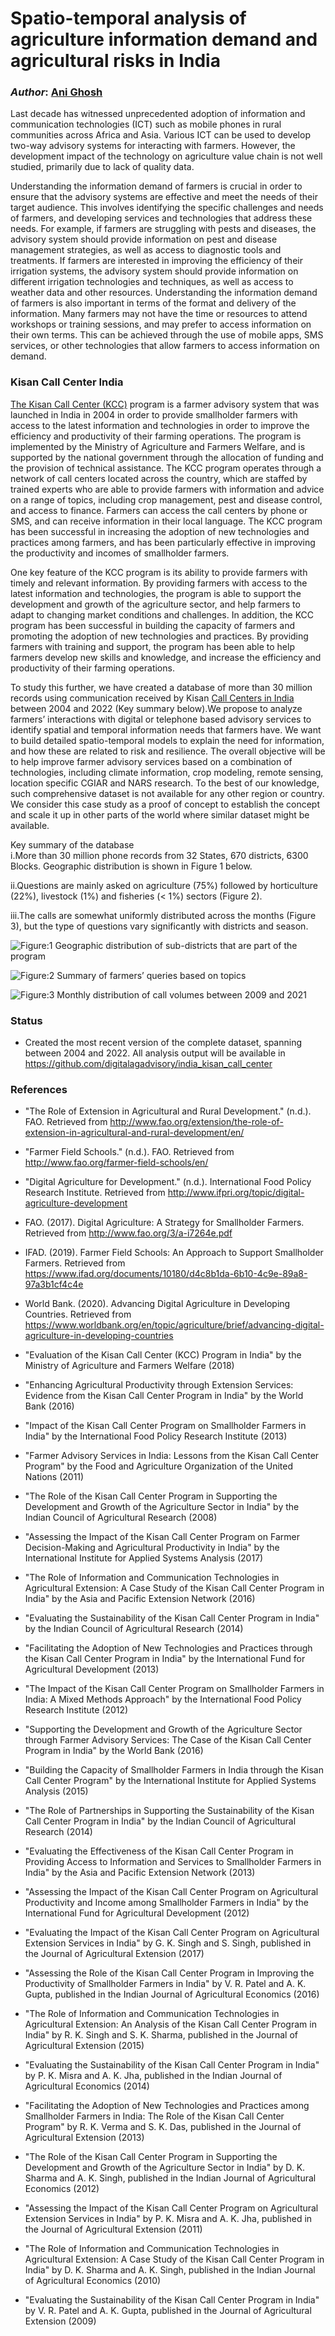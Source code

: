 # Spatio-temporal analysis of agriculture information demand and agricultural risks in India 
### *Author*: [Ani Ghosh](a.ghosh@cgiar.org)

Last decade has witnessed unprecedented adoption of information and communication technologies (ICT) such as mobile phones in rural communities across Africa and Asia. Various ICT can be used to develop two-way advisory systems for interacting with farmers. However, the development impact of the technology on agriculture value chain is not well studied, primarily due to lack of quality data. 

Understanding the information demand of farmers is crucial in order to ensure that the advisory systems are effective and meet the needs of their target audience. This involves identifying the specific challenges and needs of farmers, and developing services and technologies that address these needs. For example, if farmers are struggling with pests and diseases, the advisory system should provide information on pest and disease management strategies, as well as access to diagnostic tools and treatments. If farmers are interested in improving the efficiency of their irrigation systems, the advisory system should provide information on different irrigation technologies and techniques, as well as access to weather data and other resources. Understanding the information demand of farmers is also important in terms of the format and delivery of the information. Many farmers may not have the time or resources to attend workshops or training sessions, and may prefer to access information on their own terms. This can be achieved through the use of mobile apps, SMS services, or other technologies that allow farmers to access information on demand.      

### Kisan Call Center India
[The Kisan Call Center (KCC)](https://dackkms.gov.in/account/login.aspx) program is a farmer advisory system that was launched in India in 2004 in order to provide smallholder farmers with access to the latest information and technologies in order to improve the efficiency and productivity of their farming operations. The program is implemented by the Ministry of Agriculture and Farmers Welfare, and is supported by the national government through the allocation of funding and the provision of technical assistance. The KCC program operates through a network of call centers located across the country, which are staffed by trained experts who are able to provide farmers with information and advice on a range of topics, including crop management, pest and disease control, and access to finance. Farmers can access the call centers by phone or SMS, and can receive information in their local language. The KCC program has been successful in increasing the adoption of new technologies and practices among farmers, and has been particularly effective in improving the productivity and incomes of smallholder farmers.

One key feature of the KCC program is its ability to provide farmers with timely and relevant information. By providing farmers with access to the latest information and technologies, the program is able to support the development and growth of the agriculture sector, and help farmers to adapt to changing market conditions and challenges. In addition, the KCC program has been successful in building the capacity of farmers and promoting the adoption of new technologies and practices. By providing farmers with training and support, the program has been able to help farmers develop new skills and knowledge, and increase the efficiency and productivity of their farming operations.

To study this further, we have created a database of more than 30 million records using communication received by Kisan [Call Centers in India](https://dackkms.gov.in/account/login.aspx) between 2004 and 2022 (Key summary below).We propose to analyze farmers’ interactions with digital or telephone based advisory services to identify spatial and temporal information needs that farmers have. We want to build detailed spatio-temporal models to explain the need for information, and how these are related to risk and resilience. The overall objective will be to help improve farmer advisory services based on a combination of technologies, including climate information, crop modeling, remote sensing, location specific CGIAR and NARS research. To the best of our knowledge, such comprehensive dataset is not available for any other region or country. We consider this case study as a proof of concept to establish the concept and scale it up in other parts of the world where similar dataset might be available.      

Key summary of the database   
i.More than 30 million phone records from 32 States, 670 districts, 6300 Blocks. Geographic distribution is shown in Figure 1 below.      

ii.Questions are mainly asked on agriculture (75%) followed by horticulture (22%), livestock (1%) and fisheries (< 1%) sectors (Figure 2).       

iii.The calls are somewhat uniformly distributed across the months (Figure 3), but the type of questions vary significantly with districts and season.    

![Figure:1 Geographic distribution of sub-districts that are part of the program](./figures/fig_1.png)    

![Figure:2 Summary of farmers’ queries based on topics](./figures/fig_2.png)     

![Figure:3 Monthly distribution of call volumes between 2009 and 2021](./figures/fig_3.png)     


### Status
* Created the most recent version of the complete dataset, spanning between 2004 and 2022. All analysis output will be available in https://github.com/digitalagadvisory/india_kisan_call_center

### References
* "The Role of Extension in Agricultural and Rural Development." (n.d.). FAO. Retrieved from http://www.fao.org/extension/the-role-of-extension-in-agricultural-and-rural-development/en/

* "Farmer Field Schools." (n.d.). FAO. Retrieved from http://www.fao.org/farmer-field-schools/en/

* "Digital Agriculture for Development." (n.d.). International Food Policy Research Institute. Retrieved from http://www.ifpri.org/topic/digital-agriculture-development

* FAO. (2017). Digital Agriculture: A Strategy for Smallholder Farmers. Retrieved from http://www.fao.org/3/a-i7264e.pdf              

* IFAD. (2019). Farmer Field Schools: An Approach to Support Smallholder Farmers. Retrieved from https://www.ifad.org/documents/10180/d4c8b1da-6b10-4c9e-89a8-97a3b1cf4c4e

* World Bank. (2020). Advancing Digital Agriculture in Developing Countries. Retrieved from https://www.worldbank.org/en/topic/agriculture/brief/advancing-digital-agriculture-in-developing-countries

* "Evaluation of the Kisan Call Center (KCC) Program in India" by the Ministry of Agriculture and Farmers Welfare (2018)

* "Enhancing Agricultural Productivity through Extension Services: Evidence from the Kisan Call Center Program in India" by the World Bank (2016)

* "Impact of the Kisan Call Center Program on Smallholder Farmers in India" by the International Food Policy Research Institute (2013)

* "Farmer Advisory Services in India: Lessons from the Kisan Call Center Program" by the Food and Agriculture Organization of the United Nations (2011)

* "The Role of the Kisan Call Center Program in Supporting the Development and Growth of the Agriculture Sector in India" by the Indian Council of Agricultural Research (2008)

* "Assessing the Impact of the Kisan Call Center Program on Farmer Decision-Making and Agricultural Productivity in India" by the International Institute for Applied Systems Analysis (2017)

* "The Role of Information and Communication Technologies in Agricultural Extension: A Case Study of the Kisan Call Center Program in India" by the Asia and Pacific Extension Network (2016)

* "Evaluating the Sustainability of the Kisan Call Center Program in India" by the Indian Council of Agricultural Research (2014)

* "Facilitating the Adoption of New Technologies and Practices through the Kisan Call Center Program in India" by the International Fund for Agricultural Development (2013)

* "The Impact of the Kisan Call Center Program on Smallholder Farmers in India: A Mixed Methods Approach" by the International Food Policy Research Institute (2012)

* "Supporting the Development and Growth of the Agriculture Sector through Farmer Advisory Services: The Case of the Kisan Call Center Program in India" by the World Bank (2016)

* "Building the Capacity of Smallholder Farmers in India through the Kisan Call Center Program" by the International Institute for Applied Systems Analysis (2015)

* "The Role of Partnerships in Supporting the Sustainability of the Kisan Call Center Program in India" by the Indian Council of Agricultural Research (2014)

* "Evaluating the Effectiveness of the Kisan Call Center Program in Providing Access to Information and Services to Smallholder Farmers in India" by the Asia and Pacific Extension Network (2013)

* "Assessing the Impact of the Kisan Call Center Program on Agricultural Productivity and Income among Smallholder Farmers in India" by the International Fund for Agricultural Development (2012)

* "Evaluating the Impact of the Kisan Call Center Program on Agricultural Extension Services in India" by G. K. Singh and S. Singh, published in the Journal of Agricultural Extension (2017)

* "Assessing the Role of the Kisan Call Center Program in Improving the Productivity of Smallholder Farmers in India" by V. R. Patel and A. K. Gupta, published in the Indian Journal of Agricultural Economics (2016)

* "The Role of Information and Communication Technologies in Agricultural Extension: An Analysis of the Kisan Call Center Program in India" by R. K. Singh and S. K. Sharma, published in the Journal of Agricultural Extension (2015)

* "Evaluating the Sustainability of the Kisan Call Center Program in India" by P. K. Misra and A. K. Jha, published in the Indian Journal of Agricultural Economics (2014)

* "Facilitating the Adoption of New Technologies and Practices among Smallholder Farmers in India: The Role of the Kisan Call Center Program" by R. K. Verma and S. K. Das, published in the Journal of Agricultural Extension (2013)

* "The Role of the Kisan Call Center Program in Supporting the Development and Growth of the Agriculture Sector in India" by D. K. Sharma and A. K. Singh, published in the Indian Journal of Agricultural Economics (2012)

* "Assessing the Impact of the Kisan Call Center Program on Agricultural Extension Services in India" by P. K. Misra and A. K. Jha, published in the Journal of Agricultural Extension (2011)

* "The Role of Information and Communication Technologies in Agricultural Extension: A Case Study of the Kisan Call Center Program in India" by D. K. Sharma and A. K. Singh, published in the Indian Journal of Agricultural Economics (2010)

* "Evaluating the Sustainability of the Kisan Call Center Program in India" by V. R. Patel and A. K. Gupta, published in the Journal of Agricultural Extension (2009)

